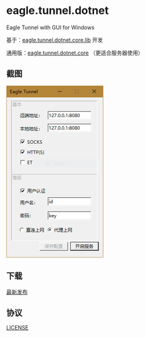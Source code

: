 # eagle.tunnel.dotnet

Eagle Tunnel with GUI for Windows

基于：[eagle.tunnel.dotnet.core.lib](https://github.com/eaglexiang/eagle.tunnel.dotnet.core.lib) 开发

通用版：[eagle.tunnel.dotnet.core](https://github.com/eaglexiang/eagle.tunnel.dotnet.core) （更适合服务器使用）

## 截图

![Eagle-Tunnel](./capture.PNG)

## 下载

[最新发布](https://github.com/eaglexiang/eagle.tunnel.dotnet/releases/tag/1.1.2)

## 协议

[LICENSE](./LICENSE)